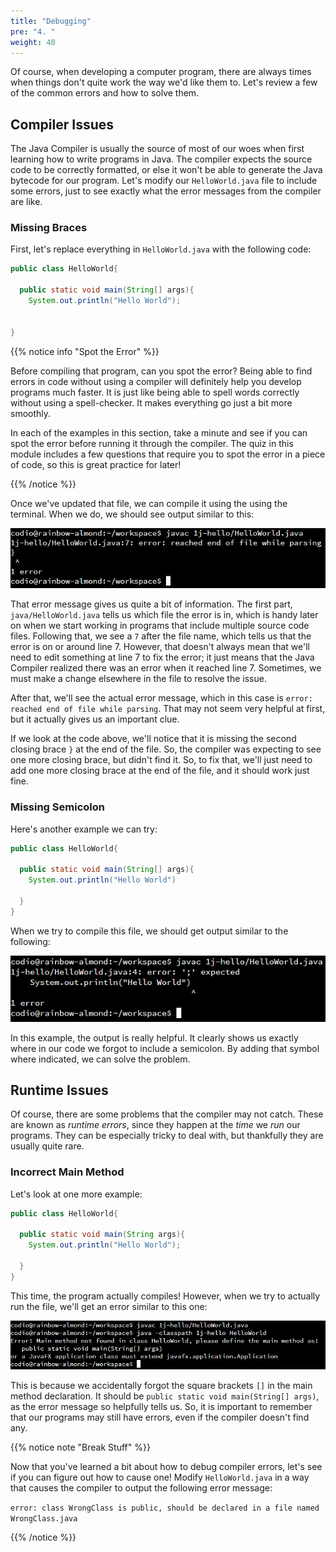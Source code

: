 ```yaml
---
title: "Debugging"
pre: "4. "
weight: 40
---
```



<!-- {{< youtube 1aeEZ4Z-jdc  >}} -->
<!-- TODO Redo Video -->
<!-- Video Materials]({{% relref "./video" %}}) -->

Of course, when developing a computer program, there are always times when things don't quite work the way we'd like them to. Let's review a few of the common errors and how to solve them. 

## Compiler Issues

The Java Compiler is usually the source of most of our woes when first learning how to write programs in Java. The compiler expects the source code to be correctly formatted, or else it won't be able to generate the Java bytecode for our program. Let's modify our `HelloWorld.java` file to include some errors, just to see exactly what the error messages from the compiler are like.

### Missing Braces

First, let's replace everything in `HelloWorld.java` with the following code:

```java
public class HelloWorld{
  
  public static void main(String[] args){
    System.out.println("Hello World");
    
  
}
```

{{% notice info "Spot the Error" %}}

Before compiling that program, can you spot the error? Being able to find errors in code without using a compiler will definitely help you develop programs much faster. It is just like being able to spell words correctly without using a spell-checker. It makes everything go just a bit more smoothly.

In each of the examples in this section, take a minute and see if you can spot the error before running it through the compiler. The quiz in this module includes a few questions that require you to spot the error in a piece of code, so this is great practice for later!

{{% /notice %}}

Once we've updated that file, we can compile it using the using the terminal. When we do, we should see output similar to this:

![Java Missing Closing Brace](/images/01-oop/1.3.j.4.missingbrace.png)

That error message gives us quite a bit of information. The first part, `java/HelloWorld.java` tells us which file the error is in, which is handy later on when we start working in programs that include multiple source code files. Following that, we see a `7` after the file name, which tells us that the error is on or around line 7. However, that doesn't always mean that we'll need to edit something at line 7 to fix the error; it just means that the Java Compiler realized there was an error when it reached line 7. Sometimes, we must make a change elsewhere in the file to resolve the issue. 

After that, we'll see the actual error message, which in this case is `error: reached end of file while parsing`. That may not seem very helpful at first, but it actually gives us an important clue. 

If we look at the code above, we'll notice that it is missing the second closing brace `}` at the end of the file. So, the compiler was expecting to see one more closing brace, but didn't find it. So, to fix that, we'll just need to add one more closing brace at the end of the file, and it should work just fine.

### Missing Semicolon

Here's another example we can try:

```java
public class HelloWorld{
  
  public static void main(String[] args){
    System.out.println("Hello World")
    
  }
}
```

When we try to compile this file, we should get output similar to the following:

![Java Missing Semicolon](/images/01-oop/1.3.j.4.missingsemicolon.png)

In this example, the output is really helpful. It clearly shows us exactly where in our code we forgot to include a semicolon. By adding that symbol where indicated, we can solve the problem.

## Runtime Issues

Of course, there are some problems that the compiler may not catch. These are known as _runtime errors_, since they happen at the _time_ we _run_ our programs. They can be especially tricky to deal with, but thankfully they are usually quite rare. 

### Incorrect Main Method

Let's look at one more example:

```java
public class HelloWorld{
  
  public static void main(String args){
    System.out.println("Hello World");
    
  }
}
```

This time, the program actually compiles! However, when we try to actually run the file, we'll get an error similar to this one:

![Java Incorrect Main Method](/images/01-oop/1.3.j.4.mainmethod.png)

This is because we accidentally forgot the square brackets `[]` in the main method declaration. It should be `public static void main(String[] args)`, as the error message so helpfully tells us. So, it is important to remember that our programs may still have errors, even if the compiler doesn't find any. 

{{% notice note "Break Stuff" %}}

Now that you've learned a bit about how to debug compiler errors, let's see if you can figure out how to cause one! Modify `HelloWorld.java` in a way that causes the compiler to output the following error message: 

`error: class WrongClass is public, should be declared in a file named WrongClass.java`

{{% /notice %}}
